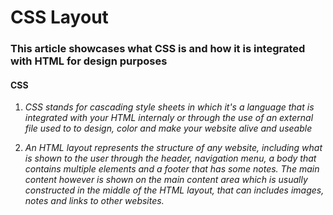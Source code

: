 # **CSS Layout**
  

### **This article showcases what CSS is and how it is integrated with HTML for design purposes**


#### **CSS**

1. *CSS stands for cascading style sheets in which it's a language that is integrated with your HTML internaly or through the use of an external file used to to design, color and make your website alive and useable*

2. *An HTML layout represents the structure of any website, including what is shown to the user through the header, navigation menu, a body that contains multiple elements and a footer that has some notes. The main content however is shown on the main content area which is usually constructed in the middle of the HTML layout, that can includes images, notes and links to other websites.*